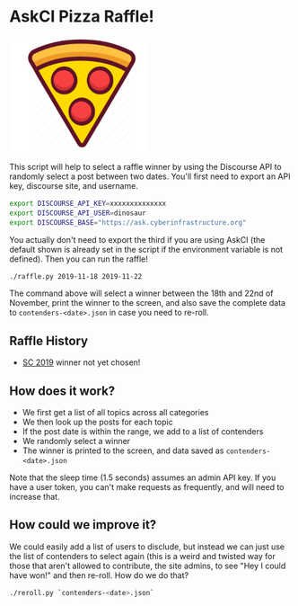 # AskCI Pizza Raffle!

![pizza.png](pizza.png)

This script will help to select a raffle winner by using the Discourse API
to randomly select a post between two dates. You'll first need to export
an API key, discourse site, and username.

```bash
export DISCOURSE_API_KEY=xxxxxxxxxxxxxx
export DISCOURSE_API_USER=dinosaur
export DISCOURSE_BASE="https://ask.cyberinfrastructure.org"
```

You actually don't need to export the third if you are using AskCI (the default shown
is already set in the script if the environment variable is not defined).
Then you can run the raffle!

```bash
./raffle.py 2019-11-18 2019-11-22
```

The command above will select a winner between the 18th and 22nd of November,
print the winner to the screen, and also save the complete data to `contenders-<date>.json`
in case you need to re-roll.

## Raffle History

 - [SC 2019](https://ask.cyberinfrastructure.org/t/calling-all-people-who-like-pizza-and-supercomputing/1134) winner not yet chosen!


## How does it work?

 - We first get a list of all topics across all categories
 - We then look up the posts for each topic
 - If the post date is within the range, we add to a list of contenders
 - We randomly select a winner
 - The winner is printed to the screen, and data saved as `contenders-<date>.json`


Note that the sleep time (1.5 seconds) assumes an admin API key. If you have a user
token, you can't make requests as frequently, and will need to increase that.

## How could we improve it?

We could easily add a list of users to disclude, but instead we can just use
the list of contenders to select again (this is a weird and twisted way for those
that aren't allowed to contribute, the site admins, to see "Hey I could have won!" and 
then re-roll. How do we do that?

```bash
./reroll.py `contenders-<date>.json`
```

